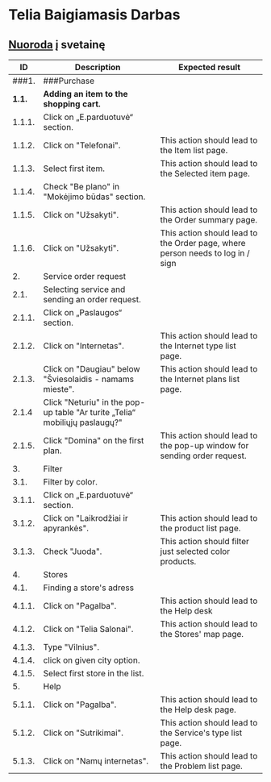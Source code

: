 # Telia Baigiamasis Darbas

## [Nuoroda](https://www.telia.lt/) į svetainę

| ID          | Description                                                       |Expected result                                                                       |
| ----------- | -----------                                                       |-----------                                                                           |
| ###1.          | ###Purchase                                                          |                                                                                     |
| **1.1.**        | **Adding an item to the shopping cart.**                              |                                                                                     |
| 1.1.1.      | Click on „E.parduotuvė“ section.                                  |                                                                                      |
| 1.1.2.      | Click on "Telefonai".                                             |This action should lead to the Item list page.                                        |
| 1.1.3.      | Select first item.                                                |This action should lead to the Selected item page.                                    |
| 1.1.4.      | Check "Be plano" in "Mokėjimo būdas" section.                     |                                                                                      |
| 1.1.5.      | Click on "Užsakyti".                                              |This action should lead to the Order summary page.                                    |
| 1.1.6.      | Click on "Užsakyti".                                              |This action should lead to the Order page, where person needs to log in / sign        |
| 2.          | Service order request                                             |                                                                                      |
| 2.1.        | Selecting service and sending an order request.                   |                                                                                      |
| 2.1.1.      | Click on „Paslaugos“ section.                                     |                                                                                      | 
| 2.1.2.      | Click on "Internetas".                                            |This action should lead to the Internet type list page.                               |
| 2.1.3.      | Click on "Daugiau" below "Šviesolaidis - namams mieste".          |This action should lead to the Internet plans list page.  
| 2.1.4       | Click "Neturiu" in the pop-up table "Ar turite „Telia“ mobiliųjų paslaugų?" 
| 2.1.5.      | Click "Domina" on the first plan.                                 |This action should lead to the pop-up window for sending order request.               |
| 3.          |Filter                                        |                                                                                      |
| 3.1.        | Filter by color.                              |                                                                                      |
| 3.1.1.      | Click on „E.parduotuvė“ section.                                               |
| 3.1.2.      | Click on "Laikrodžiai ir apyrankės".                                 |This action should lead to the product list page.                    |
| 3.1.3.      | Check "Juoda".                           |This action should filter just selected color products.                       |
| 4.          | Stores                                                            |                                                                                      |
| 4.1.        | Finding a store's adress                                          |                                                                                      |
| 4.1.1.      | Click on "Pagalba".                                              |This action should lead to the Help desk 
| 4.1.2.      | Click on "Telia Salonai".     |   This action should lead to the Stores' map page. |  
| 4.1.3.      | Type "Vilnius".                   |                                                                                      |
| 4.1.4.      | click on given city option.                      | 
| 4.1.5.      | Select first store in the list.                 |                                                                                      |
| 5.          | Help                                                              |                                                                               | 5.1.        | Finding information about a problem.                              |                                                                                                    
| 5.1.1.      | Click on "Pagalba".                                               |This action should lead to the Help desk page.                                        |
| 5.1.2.      | Click on "Sutrikimai".                                            |This action should lead to the Service's type list page.                              |
| 5.1.3.      | Click on "Namų internetas".                                       |This action should lead to the Problem list page.                                    |
                     
